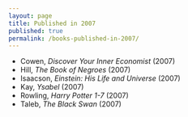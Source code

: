 ```yaml
---
layout: page
title: Published in 2007
published: true
permalink: /books-published-in-2007/
---
```


* Cowen, _Discover Your Inner Economist_ (2007) 
* Hill, _The Book of Negroes_ (2007) 
* Isaacson, _Einstein: His Life and Universe_ (2007) 
* Kay, _Ysabel_ (2007) 
* Rowling, _Harry Potter 1-7_ (2007) 
* Taleb, _The Black Swan_ (2007) 
